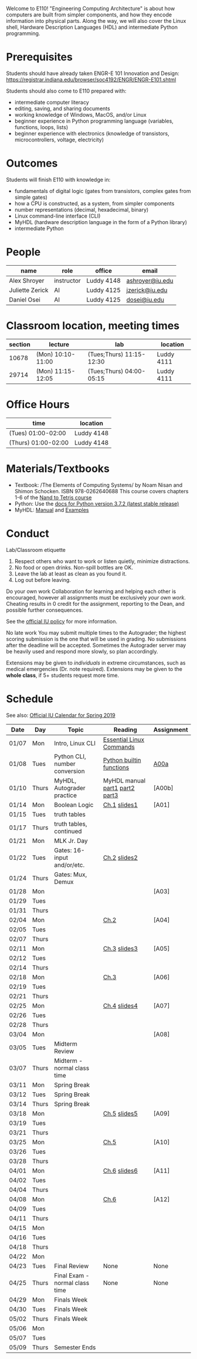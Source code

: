 Welcome to E110!  "Engineering Computing Architecture" is about how computers are built from simpler components, and how they encode information into physical parts.  Along the way, we will also cover the Linux shell, Hardware Description Languages (HDL) and intermediate Python programming.

# Prerequisites
Students should have already taken ENGR-E 101 Innovation and Design: https://registrar.indiana.edu/browser/soc4192/ENGR/ENGR-E101.shtml

Students should also come to E110 prepared with:
- intermediate computer literacy
- editing, saving, and sharing documents
- working knowledge of Windows, MacOS, and/or Linux
- beginner experience in Python programming language (variables, functions, loops, lists)
- beginner experience with electronics (knowledge of transistors, microcontrollers, voltage, electricity)

# Outcomes
Students will finish E110 with knowledge in:
- fundamentals of digital logic (gates from transistors, complex gates from simple gates)
- how a CPU is constructed, as a system, from simpler components
- number representations (decimal, hexadecimal, binary)
- Linux command-line interface (CLI)
- MyHDL (hardware description language in the form of a Python library)
- intermediate Python

# People

| name            | role       | office     | email           |
|-----------------|------------|------------|-----------------|
| Alex Shroyer    | instructor | Luddy 4148 | ashroyer@iu.edu |
| Juliette Zerick | AI         | Luddy 4125 | jzerick@iu.edu  |
| Daniel Osei     | AI         | Luddy 4125 | dosei@iu.edu    |

# Classroom location, meeting times

| section | lecture           | lab                      | location   |
|---------|-------------------|--------------------------|------------|
|   10678 | (Mon) 10:10-11:00 | (Tues;Thurs) 11:15-12:30 | Luddy 4111 |
|   29714 | (Mon) 11:15-12:05 | (Tues;Thurs) 04:00-05:15 | Luddy 4111 |

# Office Hours

| time                | location   |
|---------------------|------------|
| (Tues) 01:00-02:00  | Luddy 4148 |
| (Thurs) 01:00-02:00 | Luddy 4148 |

# Materials/Textbooks
- Textbook: /The Elements of Computing Systems/ by Noam Nisan and Shimon Schocken. ISBN 978-0262640688
  This course covers chapters 1-6 of the [Nand to Tetris course](https://www.nand2tetris.org/course)
- Python: Use the [docs for Python version 3.7.2 (latest stable release)](https://docs.python.org/3/)
- MyHDL: [Manual](http://docs.myhdl.org/en/stable/) and [Examples](http://www.myhdl.org/docs/examples/)

# Conduct
Lab/Classroom etiquette

1. Respect others who want to work or listen quietly, minimize distractions.
2. No food or open drinks.  Non-spill bottles are OK.
3. Leave the lab at least as clean as you found it.
4. Log out before leaving.

Do your own work
Collaboration for learning and helping each other is encouraged, however all assignments must be exclusively _your own work_.  Cheating results in 0 credit for the assignment, reporting to the Dean, and possible further consequences.

See the [official IU policy](http://studentcode.iu.edu/responsibilities/academic-misconduct.html) for more information.

No late work
You may submit multiple times to the Autograder; the highest scoring submission is the one that will be used in grading. No submissions after the deadline will be accepted. Sometimes the Autograder server may be heavily used and respond more slowly, so plan accordingly.

Extensions may be given to _individuals_ in extreme circumstances, such as medical emergencies (Dr. note required). Extensions may be given to the **whole class**, if 5+ students request more time.

# Schedule
See also: [Official IU Calendar for Spring 2019]
 <!-- Python interpreter: REPL and CLI usage -->
 <!-- Linux Command-Line Interface (CLI): execute a program with arguments,  -->
 <!-- write a program that takes arguments. -->
 <!-- Digital Inputs and Outputs - valid designs, fan-in, fan-out, electrical characteristics -->

| Date  | Day   | Topic                          | Reading                              | Assignment |
|-------|-------|--------------------------------|--------------------------------------|------------|
| 01/07 | Mon   | Intro, Linux CLI               | [Essential Linux Commands]           |            |
| 01/08 | Tues  | Python CLI, number conversion  | [Python builtin functions]           | [A00a]     |
| 01/10 | Thurs | MyHDL, Autograder practice     | MyHDL manual [part1] [part2] [part3] | [A00b]     |
| 01/14 | Mon   | Boolean Logic                  | [Ch.1] [slides1]                     | [A01]      |
| 01/15 | Tues  | truth tables                   |                                      |            |
| 01/17 | Thurs | truth tables, continued        |                                      |            |
| 01/21 | Mon   | MLK Jr. Day                    |                                      |            |
| 01/22 | Tues  | Gates: 16-input and/or/etc.    | [Ch.2] [slides2]                     |            |
| 01/24 | Thurs | Gates: Mux, Demux              |                                      |            |
| 01/28 | Mon   |                                |                                      | [A03]      |
| 01/29 | Tues  |                                |                                      |            |
| 01/31 | Thurs |                                |                                      |            |
| 02/04 | Mon   |                                | [Ch.2]                               | [A04]      |
| 02/05 | Tues  |                                |                                      |            |
| 02/07 | Thurs |                                |                                      |            |
| 02/11 | Mon   |                                | [Ch.3] [slides3]                     | [A05]      |
| 02/12 | Tues  |                                |                                      |            |
| 02/14 | Thurs |                                |                                      |            |
| 02/18 | Mon   |                                | [Ch.3]                               | [A06]      |
| 02/19 | Tues  |                                |                                      |            |
| 02/21 | Thurs |                                |                                      |            |
| 02/25 | Mon   |                                | [Ch.4] [slides4]                     | [A07]      |
| 02/26 | Tues  |                                |                                      |            |
| 02/28 | Thurs |                                |                                      |            |
| 03/04 | Mon   |                                |                                      | [A08]      |
| 03/05 | Tues  | Midterm Review                 |                                      |            |
| 03/07 | Thurs | Midterm - normal class time    |                                      |            |
| 03/11 | Mon   | Spring Break                   |                                      |            |
| 03/12 | Tues  | Spring Break                   |                                      |            |
| 03/14 | Thurs | Spring Break                   |                                      |            |
| 03/18 | Mon   |                                | [Ch.5] [slides5]                     | [A09]      |
| 03/19 | Tues  |                                |                                      |            |
| 03/21 | Thurs |                                |                                      |            |
| 03/25 | Mon   |                                | [Ch.5]                               | [A10]      |
| 03/26 | Tues  |                                |                                      |            |
| 03/28 | Thurs |                                |                                      |            |
| 04/01 | Mon   |                                | [Ch.6] [slides6]                     | [A11]      |
| 04/02 | Tues  |                                |                                      |            |
| 04/04 | Thurs |                                |                                      |            |
| 04/08 | Mon   |                                | [Ch.6]                               | [A12]      |
| 04/09 | Tues  |                                |                                      |            |
| 04/11 | Thurs |                                |                                      |            |
| 04/15 | Mon   |                                |                                      |            |
| 04/16 | Tues  |                                |                                      |            |
| 04/18 | Thurs |                                |                                      |            |
| 04/22 | Mon   |                                |                                      |            |
| 04/23 | Tues  | Final Review                   | None                                 | None       |
| 04/25 | Thurs | Final Exam - normal class time | None                                 | None       |
| 04/29 | Mon   | Finals Week                    |                                      |            |
| 04/30 | Tues  | Finals Week                    |                                      |            |
| 05/02 | Thurs | Finals Week                    |                                      |            |
| 05/06 | Mon   |                                |                                      |            |
| 05/07 | Tues  |                                |                                      |            |
| 05/09 | Thurs | Semester Ends                  |                                      |            |

[Essential Linux Commands]: https://beebom.com/essential-linux-commands/
[Python builtin functions]: https://docs.python.org/3/library/functions.html#int
[part1]: http://docs.myhdl.org/en/stable/manual/preface.html
[part2]: http://docs.myhdl.org/en/stable/manual/background.html
[part3]: http://docs.myhdl.org/en/stable/manual/intro.html
[Official IU Calendar for Spring 2019]: https://registrar.indiana.edu/official-calendar/official-calendar-spring.shtml?s=16w
[Ch.1]: https://docs.wixstatic.com/ugd/44046b_f2c9e41f0b204a34ab78be0ae4953128.pdf
[Ch.2]: https://docs.wixstatic.com/ugd/44046b_f0eaab042ba042dcb58f3e08b46bb4d7.pdf
[Ch.3]: https://docs.wixstatic.com/ugd/44046b_862828b3a3464a809cda6f44d9ad2ec9.pdf
[Ch.4]: https://docs.wixstatic.com/ugd/44046b_7ef1c00a714c46768f08c459a6cab45a.pdf
[Ch.5]: https://docs.wixstatic.com/ugd/44046b_b2cad2eea33847869b86c541683551a7.pdf
[Ch.6]: https://docs.wixstatic.com/ugd/44046b_89a8e226476741a3b7c5204575b8a0b2.pdf
[A00a]: assignments/A00a.html
[slides1]: https://drive.google.com/file/d/1MY1buFHo_Wx5DPrKhCNSA2cm5ltwFJzM/view
[slides2]: https://docs.wixstatic.com/ugd/56440f_2e6113c60ec34ed0bc2035c9d1313066.pdf
[slides3]: https://docs.wixstatic.com/ugd/56440f_3b9f5721e3e149fba8687847da395c43.pdf
[slides4]: https://docs.wixstatic.com/ugd/56440f_12f488fe481344328506857e6a799f79.pdf
[slides5]: https://docs.wixstatic.com/ugd/56440f_96cbb9c6b8b84760a04c369453b62908.pdf
[slides6]: https://docs.wixstatic.com/ugd/56440f_65a2d8eef0ed4e0ea2471030206269b5.pdf
